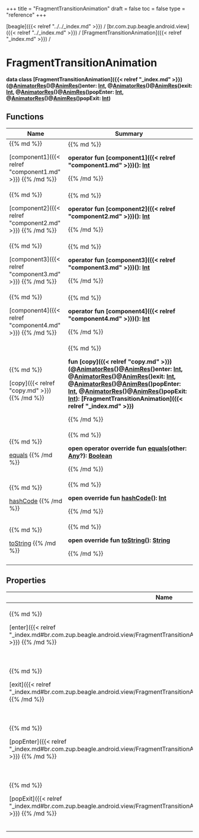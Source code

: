 +++
title = "FragmentTransitionAnimation"
draft = false
toc = false
type = "reference"
+++

[beagle]({{< relref "../../_index.md" >}}) / [br.com.zup.beagle.android.view]({{< relref "../_index.md" >}}) / [FragmentTransitionAnimation]({{< relref "_index.md" >}}) / 



# FragmentTransitionAnimation  
  <b>data class [FragmentTransitionAnimation]({{< relref "_index.md" >}})(@[AnimatorRes](https://developer.android.com/reference/kotlin/androidx/annotation/AnimatorRes.html)()@[AnimRes](https://developer.android.com/reference/kotlin/androidx/annotation/AnimRes.html)()**enter**: [Int](https://kotlinlang.org/api/latest/jvm/stdlib/kotlin/-int/index.html), @[AnimatorRes](https://developer.android.com/reference/kotlin/androidx/annotation/AnimatorRes.html)()@[AnimRes](https://developer.android.com/reference/kotlin/androidx/annotation/AnimRes.html)()**exit**: [Int](https://kotlinlang.org/api/latest/jvm/stdlib/kotlin/-int/index.html), @[AnimatorRes](https://developer.android.com/reference/kotlin/androidx/annotation/AnimatorRes.html)()@[AnimRes](https://developer.android.com/reference/kotlin/androidx/annotation/AnimRes.html)()**popEnter**: [Int](https://kotlinlang.org/api/latest/jvm/stdlib/kotlin/-int/index.html), @[AnimatorRes](https://developer.android.com/reference/kotlin/androidx/annotation/AnimatorRes.html)()@[AnimRes](https://developer.android.com/reference/kotlin/androidx/annotation/AnimRes.html)()**popExit**: [Int](https://kotlinlang.org/api/latest/jvm/stdlib/kotlin/-int/index.html))</b>   


## Functions  
<table>
  
<thead>
<tr>
<th>
Name  
</th>
<th>
Summary  
</th>
  
</tr>
</thead>
<tbody>
<tr>
<td>
{{% md %}}

[component1]({{< relref "component1.md" >}})
{{% /md %}}
</td>
<td>
{{% md %}}

  
<b>operator fun [component1]({{< relref "component1.md" >}})(): [Int](https://kotlinlang.org/api/latest/jvm/stdlib/kotlin/-int/index.html)</b>  



{{% /md %}}
</td>
</tr>

<tr>
<td>
{{% md %}}

[component2]({{< relref "component2.md" >}})
{{% /md %}}
</td>
<td>
{{% md %}}

  
<b>operator fun [component2]({{< relref "component2.md" >}})(): [Int](https://kotlinlang.org/api/latest/jvm/stdlib/kotlin/-int/index.html)</b>  



{{% /md %}}
</td>
</tr>

<tr>
<td>
{{% md %}}

[component3]({{< relref "component3.md" >}})
{{% /md %}}
</td>
<td>
{{% md %}}

  
<b>operator fun [component3]({{< relref "component3.md" >}})(): [Int](https://kotlinlang.org/api/latest/jvm/stdlib/kotlin/-int/index.html)</b>  



{{% /md %}}
</td>
</tr>

<tr>
<td>
{{% md %}}

[component4]({{< relref "component4.md" >}})
{{% /md %}}
</td>
<td>
{{% md %}}

  
<b>operator fun [component4]({{< relref "component4.md" >}})(): [Int](https://kotlinlang.org/api/latest/jvm/stdlib/kotlin/-int/index.html)</b>  



{{% /md %}}
</td>
</tr>

<tr>
<td>
{{% md %}}

[copy]({{< relref "copy.md" >}})
{{% /md %}}
</td>
<td>
{{% md %}}

  
<b>fun [copy]({{< relref "copy.md" >}})(@[AnimatorRes](https://developer.android.com/reference/kotlin/androidx/annotation/AnimatorRes.html)()@[AnimRes](https://developer.android.com/reference/kotlin/androidx/annotation/AnimRes.html)()enter: [Int](https://kotlinlang.org/api/latest/jvm/stdlib/kotlin/-int/index.html), @[AnimatorRes](https://developer.android.com/reference/kotlin/androidx/annotation/AnimatorRes.html)()@[AnimRes](https://developer.android.com/reference/kotlin/androidx/annotation/AnimRes.html)()exit: [Int](https://kotlinlang.org/api/latest/jvm/stdlib/kotlin/-int/index.html), @[AnimatorRes](https://developer.android.com/reference/kotlin/androidx/annotation/AnimatorRes.html)()@[AnimRes](https://developer.android.com/reference/kotlin/androidx/annotation/AnimRes.html)()popEnter: [Int](https://kotlinlang.org/api/latest/jvm/stdlib/kotlin/-int/index.html), @[AnimatorRes](https://developer.android.com/reference/kotlin/androidx/annotation/AnimatorRes.html)()@[AnimRes](https://developer.android.com/reference/kotlin/androidx/annotation/AnimRes.html)()popExit: [Int](https://kotlinlang.org/api/latest/jvm/stdlib/kotlin/-int/index.html)): [FragmentTransitionAnimation]({{< relref "_index.md" >}})</b>  



{{% /md %}}
</td>
</tr>

<tr>
<td>
{{% md %}}

[equals](https://kotlinlang.org/api/latest/jvm/stdlib/kotlin/-any/equals.html)
{{% /md %}}
</td>
<td>
{{% md %}}

  
<b>open operator override fun [equals](https://kotlinlang.org/api/latest/jvm/stdlib/kotlin/-any/equals.html)(other: [Any](https://kotlinlang.org/api/latest/jvm/stdlib/kotlin/-any/index.html)?): [Boolean](https://kotlinlang.org/api/latest/jvm/stdlib/kotlin/-boolean/index.html)</b>  



{{% /md %}}
</td>
</tr>

<tr>
<td>
{{% md %}}

[hashCode](https://kotlinlang.org/api/latest/jvm/stdlib/kotlin/-any/hash-code.html)
{{% /md %}}
</td>
<td>
{{% md %}}

  
<b>open override fun [hashCode](https://kotlinlang.org/api/latest/jvm/stdlib/kotlin/-any/hash-code.html)(): [Int](https://kotlinlang.org/api/latest/jvm/stdlib/kotlin/-int/index.html)</b>  



{{% /md %}}
</td>
</tr>

<tr>
<td>
{{% md %}}

[toString](https://kotlinlang.org/api/latest/jvm/stdlib/kotlin/-any/to-string.html)
{{% /md %}}
</td>
<td>
{{% md %}}

  
<b>open override fun [toString](https://kotlinlang.org/api/latest/jvm/stdlib/kotlin/-any/to-string.html)(): [String](https://kotlinlang.org/api/latest/jvm/stdlib/kotlin/-string/index.html)</b>  



{{% /md %}}
</td>
</tr>

</tbody>
</table>


## Properties  
<table>
  
<thead>
<tr>
<th>
Name  
</th>
<th>
Summary  
</th>
  
</tr>
</thead>
<tbody>
<tr>
<td>
{{% md %}}

[enter]({{< relref "_index.md#br.com.zup.beagle.android.view/FragmentTransitionAnimation/enter/#/PointingToDeclaration/" >}})
{{% /md %}}
</td>
<td>
{{% md %}}

  <b>val [enter]({{< relref "_index.md#br.com.zup.beagle.android.view/FragmentTransitionAnimation/enter/#/PointingToDeclaration/" >}}): [Int](https://kotlinlang.org/api/latest/jvm/stdlib/kotlin/-int/index.html)</b>   

{{% /md %}}
</td>
</tr>

<tr>
<td>
{{% md %}}

[exit]({{< relref "_index.md#br.com.zup.beagle.android.view/FragmentTransitionAnimation/exit/#/PointingToDeclaration/" >}})
{{% /md %}}
</td>
<td>
{{% md %}}

  <b>val [exit]({{< relref "_index.md#br.com.zup.beagle.android.view/FragmentTransitionAnimation/exit/#/PointingToDeclaration/" >}}): [Int](https://kotlinlang.org/api/latest/jvm/stdlib/kotlin/-int/index.html)</b>   

{{% /md %}}
</td>
</tr>

<tr>
<td>
{{% md %}}

[popEnter]({{< relref "_index.md#br.com.zup.beagle.android.view/FragmentTransitionAnimation/popEnter/#/PointingToDeclaration/" >}})
{{% /md %}}
</td>
<td>
{{% md %}}

  <b>val [popEnter]({{< relref "_index.md#br.com.zup.beagle.android.view/FragmentTransitionAnimation/popEnter/#/PointingToDeclaration/" >}}): [Int](https://kotlinlang.org/api/latest/jvm/stdlib/kotlin/-int/index.html)</b>   

{{% /md %}}
</td>
</tr>

<tr>
<td>
{{% md %}}

[popExit]({{< relref "_index.md#br.com.zup.beagle.android.view/FragmentTransitionAnimation/popExit/#/PointingToDeclaration/" >}})
{{% /md %}}
</td>
<td>
{{% md %}}

  <b>val [popExit]({{< relref "_index.md#br.com.zup.beagle.android.view/FragmentTransitionAnimation/popExit/#/PointingToDeclaration/" >}}): [Int](https://kotlinlang.org/api/latest/jvm/stdlib/kotlin/-int/index.html)</b>   

{{% /md %}}
</td>
</tr>

</tbody>
</table>

